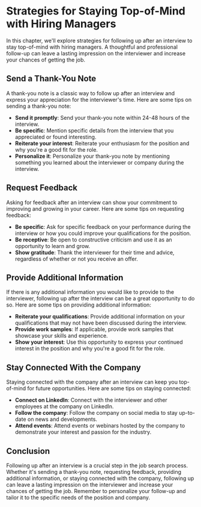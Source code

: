 Strategies for Staying Top-of-Mind with Hiring Managers
====================================================================================================

In this chapter, we'll explore strategies for following up after an interview to stay top-of-mind with hiring managers. A thoughtful and professional follow-up can leave a lasting impression on the interviewer and increase your chances of getting the job.

Send a Thank-You Note
---------------------

A thank-you note is a classic way to follow up after an interview and express your appreciation for the interviewer's time. Here are some tips on sending a thank-you note:

* **Send it promptly**: Send your thank-you note within 24-48 hours of the interview.
* **Be specific**: Mention specific details from the interview that you appreciated or found interesting.
* **Reiterate your interest**: Reiterate your enthusiasm for the position and why you're a good fit for the role.
* **Personalize it**: Personalize your thank-you note by mentioning something you learned about the interviewer or company during the interview.

Request Feedback
----------------

Asking for feedback after an interview can show your commitment to improving and growing in your career. Here are some tips on requesting feedback:

* **Be specific**: Ask for specific feedback on your performance during the interview or how you could improve your qualifications for the position.
* **Be receptive**: Be open to constructive criticism and use it as an opportunity to learn and grow.
* **Show gratitude**: Thank the interviewer for their time and advice, regardless of whether or not you receive an offer.

Provide Additional Information
------------------------------

If there is any additional information you would like to provide to the interviewer, following up after the interview can be a great opportunity to do so. Here are some tips on providing additional information:

* **Reiterate your qualifications**: Provide additional information on your qualifications that may not have been discussed during the interview.
* **Provide work samples**: If applicable, provide work samples that showcase your skills and experience.
* **Show your interest**: Use this opportunity to express your continued interest in the position and why you're a good fit for the role.

Stay Connected With the Company
-------------------------------

Staying connected with the company after an interview can keep you top-of-mind for future opportunities. Here are some tips on staying connected:

* **Connect on LinkedIn**: Connect with the interviewer and other employees at the company on LinkedIn.
* **Follow the company**: Follow the company on social media to stay up-to-date on news and developments.
* **Attend events**: Attend events or webinars hosted by the company to demonstrate your interest and passion for the industry.

Conclusion
----------

Following up after an interview is a crucial step in the job search process. Whether it's sending a thank-you note, requesting feedback, providing additional information, or staying connected with the company, following up can leave a lasting impression on the interviewer and increase your chances of getting the job. Remember to personalize your follow-up and tailor it to the specific needs of the position and company.

